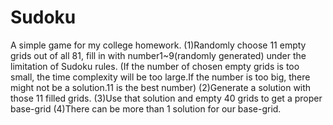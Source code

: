 # Sudoku
A simple game for my college homework.
(1)Randomly choose 11 empty grids out of all 81, fill in with number1~9(randomly generated) under the limitation of Sudoku rules.
(If the number of chosen empty grids is too small, the time complexity will be too large.If the number is too big, there might not be a solution.11 is the best number)
(2)Generate a solution with those 11 filled grids.
(3)Use that solution and empty 40 grids to get a proper base-grid
(4)There can be more than 1 solution for our base-grid.
